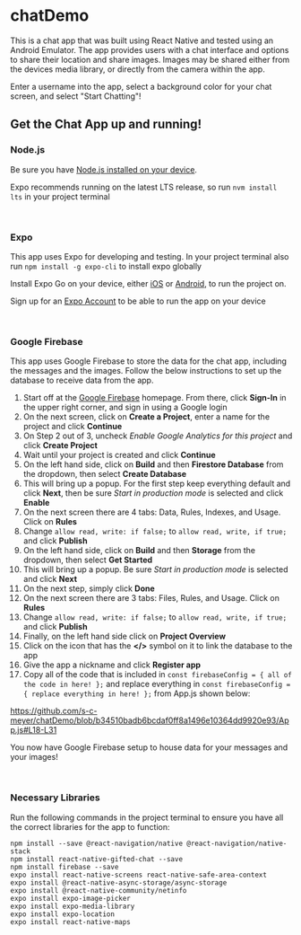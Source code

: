 # chatDemo

This is a chat app that was built using React Native and tested using an Android Emulator. The app provides users with a chat interface and options to share their location and share images. Images may be shared either from the devices media library, or directly from the camera within the app. 

Enter a username into the app, select a background color for your chat screen, and select "Start Chatting"! 


## Get the Chat App up and running! 
### Node.js
Be sure you have [Node.js installed on your device](https://nodejs.org/en/learn/getting-started/how-to-install-nodejs).

Expo recommends running on the latest LTS release, so run `nvm install lts` in your project terminal

<br>

### Expo 
This app uses Expo for developing and testing. In your project terminal also run `npm install -g expo-cli` to install expo globally

Install Expo Go on your device, either [iOS](https://apps.apple.com/us/app/expo-go/id982107779) or [Android](https://play.google.com/store/apps/details?id=host.exp.exponent&hl=en_US&gl=US&pli=1), to run the project on. 

Sign up for an [Expo Account](expo.dev) to be able to run the app on your device 

<br>

### Google Firebase
This app uses Google Firebase to store the data for the chat app, including the messages and the images. Follow the below instructions to set up the database to receive data from the app.

1. Start off at the [Google Firebase](https://firebase.google.com/) homepage. From there, click **Sign-In** in the upper right corner, and sign in using a Google login
2. On the next screen, click on **Create a Project**, enter a name for the project and click **Continue**
3. On Step 2 out of 3, uncheck *Enable Google Analytics for this project* and click **Create Project**
4. Wait until your project is created and click **Continue**
5. On the left hand side, click on **Build** and then **Firestore Database** from the dropdown, then select **Create Database**
6. This will bring up a popup. For the first step keep everything default and click **Next**, then be sure *Start in production mode* is selected and click **Enable**
7. On the next screen there are 4 tabs: Data, Rules, Indexes, and Usage. Click on **Rules**
8. Change `allow read, write: if false;` to `allow read, write, if true;` and click **Publish**
9. On the left hand side, click on **Build** and then **Storage** from the dropdown, then select **Get Started**
10. This will bring up a popup. Be sure *Start in production mode* is selected and click **Next**
11. On the next step, simply click **Done**
12. On the next screen there are 3 tabs: Files, Rules, and Usage. Click on **Rules**
13. Change `allow read, write: if false;` to `allow read, write, if true;` and click **Publish**
14. Finally, on the left hand side click on **Project Overview**
15. Click on the icon that has the **</>** symbol on it to link the database to the app
16. Give the app a nickname and click **Register app**
17. Copy all of the code that is included in `const firebaseConfig = { all of the code in here! };` and replace everything in `const firebaseConfig = { replace everything in here! };` from App.js shown below:

https://github.com/s-c-meyer/chatDemo/blob/b34510badb6bcdaf0ff8a1496e10364dd9920e93/App.js#L18-L31


You now have Google Firebase setup to house data for your messages and your images!

<br>

### Necessary Libraries
Run the following commands in the project terminal to ensure you have all the correct libraries for the app to function:
```
npm install --save @react-navigation/native @react-navigation/native-stack
npm install react-native-gifted-chat --save
npm install firebase --save
expo install react-native-screens react-native-safe-area-context
expo install @react-native-async-storage/async-storage
expo install @react-native-community/netinfo
expo install expo-image-picker
expo install expo-media-library
expo install expo-location
expo install react-native-maps
```
